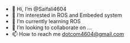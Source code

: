 - 👋 Hi, I’m @Saifali4604
- 👀 I’m interested in ROS and Embeded system
- 🌱 I’m currently learning ROS
- 💞️ I’m looking to collaborate on ...
- 📫 How to reach me dotcom4604@gmail.com

<!---
Saifali4604/Saifali4604 is a ✨ special ✨ repository because its `README.md` (this file) appears on your GitHub profile.
You can click the Preview link to take a look at your changes.
--->
